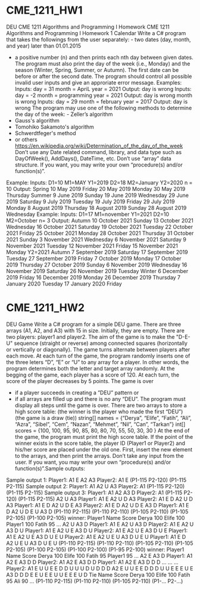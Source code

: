 # CME_1211_HW1
DEU CME 1211 Algorithms and Programming I Homework
CME 1211 Algorithms and Programming I Homework 1
Calendar
Write a C# program that takes the followings from the user separately: - two dates (day, month, and year) later than 01.01.2015
- a positive number (n)
and then prints each nth day between given dates.
The program must also print the day of the week (i.e., Monday) and the season (Winter, Spring, Summer, or Autumn).
The first date can be before or after the second date.
The program should control all possible invalid user inputs and give an approriate error message.
Examples:
 Inputs: day = 31
         month = ApriL
         year = 2021
 Output: day is wrong
Inputs: day =  -2
        month = programming
year = 2021
Output: day is wrong
         month is wrong
Inputs: day = 29
        month = february
        year = 2017
Output: day is wrong
The program may use one of the following methods to determine the day of the week: - Zeller’s algorithm
- Gauss's algorithm
- Tomohiko Sakamoto's algorithm
- Schwerdtfeger's method
- or others https://en.wikipedia.org/wiki/Determination_of_the_day_of_the_week
Don’t use any Date related command, library, and data type such as DayOfWeek(), AddDays(), DateTime, etc. Don’t use “array” data structure.
If you want, you may write your own “procedure(s) and/or function(s)”.

Example:
Inputs: D1=10  M1=MAY      Y1=2019
        D2=18  M2=January  Y2=2020
n = 10 Output:
 Spring
 10 May 2019 Friday
 20 May 2019 Monday
 30 May 2019 Thursday
 Summer
 9 June 2019 Sunday
 19 June 2019 Wednesday
 29 June 2019 Saturday
 9 July 2019 Tuesday
 19 July 2019 Friday
 29 July 2019 Monday
 8 August 2019 Thursday
 18 August 2019 Sunday
 28 August 2019 Wednesday
Example:
Inputs: D1=17  M1=november  Y1=2021
        D2=10  M2=October
n= 3 Output:
 Autumn
 10 October 2021 Sunday
 13 October 2021 Wednesday
 16 October 2021 Saturday
 19 October 2021 Tuesday
 22 October 2021 Friday
 25 October 2021 Monday
 28 October 2021 Thursday
 31 October 2021 Sunday
 3 November 2021 Wednesday
 6 November 2021 Saturday
 9 November 2021 Tuesday
 12 November 2021 Friday
 15 November 2021 Monday
Y2=2021
Autumn
7 September 2019 Saturday
17 September 2019 Tuesday
27 September 2019 Friday
7 October 2019 Monday
17 October 2019 Thursday
27 October 2019 Sunday
6 November 2019 Wednesday
16 November 2019 Saturday
26 November 2019 Tuesday
Winter
6 December 2019 Friday
16 December 2019 Monday
26 December 2019 Thursday
7 January 2020 Tuesday
17 January 2020 Friday

# CME_1211_HW2
DEU Game
Write a C# program for a simple DEU game.
There are three arrays (A1, A2, and A3) with 15 in size. Initially, they are empty.
There are two players: player1 and player2.
The aim of the game is to make the "D-E-U" sequence (straight or reverse) among connected squares (horizontally or
vertically or diagonally).
The game turns alternate between players after each move. At each turn of the game, the program randomly inserts one of the three leters “D”, “E” or “U” to any array for a player. In other words, the program determines both the letter and target array randomly.
At the begging of the game, each player has a score of 120. At each turn, the score of the player decreases by 5 points.
 The game is over
- if a player succeeds in creating a ”DEU” pattern
or
- if all arrays are filled up and there is no any “DEU”.
The program must display all steps until the game is over.
There are two arrays to store a high score table:
(the winner is the player who made the first “DEU”) (the game is a draw (tie))
string[] names = {“Derya”, “Elife”, “Fatih”, “Ali”, “Azra”, “Sibel”, “Cem”, “Nazan”, “Mehmet”, “Nil”, “Can”, “Tarkan”} int[] scores = {100, 100, 95, 90, 85, 80, 80, 70, 55, 50, 30, 30 }
At the end of the game, the program must print the high score table. If the point of the winner exists in the score table, the player ID (Player1 or Player2) and his/her score are placed under the old one. First, insert the new element to the arrays, and then print the arrays.
Don’t take any input from the user.
If you want, you may write your own “procedure(s) and/or function(s)”.Sample outputs:
 
Sample output 1:
Player1:
A1 E
A2
A3
Player2: A1 E
(P1-115 P2-120)
(P1-115 P2-115)
Sample output 2:
Player1:
A1
A2 U
A3
Player2: A1
(P1-115 P2-120)
(P1-115 P2-115)
Sample output 3:
Player1:
A1
A2
A3 D
Player2: A1
(P1-115 P2-120)
(P1-115 P2-115)
A2 U A3
Player1:
A1 E
A2 U D
A3
Player2:
A1 E D
A2 U D
A3
Player1:
A1 E D
A2 U D E
A3
Player2:
A1 E D
A2 U D E
A3 D
Player1:
A1 E D
A2 U D E U
A3 D
(P1-110 P2-115)
(P1-110 P2-110)
(P1-105 P2-110)
(P1-105 P2-105)
(P1-100 P2-105)
winner: Player1
Name Score
Derya 100 Elife 100 Player1 100 Fatih 95 ...
A2 U A3 D
Player1:
A1 E
A2 U
A3 D
Player2:
A1 E
A2 U
A3 D U
Player1:
A1 E
A2 U E
A3 D U
Player2:
A1 E
A2 U E
A3 D U E
Player1:
A1 E
A2 U E
A3 D U E U
Player2:
A1 E
A2 U E U
A3 D U E U
Player1:
A1 E D
A2 U E U
A3 D U E U
(P1-110 P2-115)
(P1-110 P2-110)
(P1-105 P2-110)
(P1-105 P2-105)
(P1-100 P2-105)
(P1-100 P2-100)
(P1-95 P2-100)
winner: Player1
Name Score
Derya 100 Elife 100 Fatih 95 Player1 95 ...
A2 E A3 D
Player1:
A1
A2 E
A3 D D
Player2:
A1
A2 E
A3 D D
Player1:
A1
A2 E
A3 D D D
... ... ...
Player2:
A1 E U U E E D D U U U D U D D D
A2 E U U E E D D D U U E E E U E
A3 D D D E E U E E U U E E E U D
Tie
Name Score
Derya 100 Elife 100 Fatih 95 Ali 90 ...
(P1-110 P2-115)
(P1-110 P2-110)
(P1-105 P2-110)
(P1-... P2-...)


